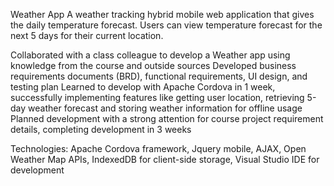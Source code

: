 
Weather App
A weather tracking hybrid mobile web application that gives the daily temperature forecast. Users can view temperature forecast for the next 5 days for their current location. 

Collaborated with a class colleague to develop a Weather app using knowledge from the course and outside sources
Developed business requirements documents (BRD), functional requirements, UI design, and testing plan
Learned to develop with Apache Cordova in 1 week, successfully implementing features like getting user location, retrieving 5-day weather forecast and storing weather information for offline usage
Planned development with a strong attention for course project requirement details, completing development in 3 weeks 

Technologies: Apache Cordova framework, Jquery mobile, AJAX, Open Weather Map APIs, IndexedDB  for client-side storage, Visual Studio IDE for development 
